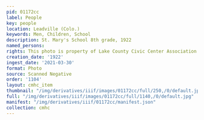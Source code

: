 ```yaml
---
pid: 01172cc
label: People
key: people
location: Leadville (Colo.)
keywords: Men, Children, School
description: St. Mary's School 8th grade, 1922
named_persons: 
rights: This photo is property of Lake County Civic Center Association.
creation_date: '1922'
ingest_date: '2021-03-30'
format: Photo
source: Scanned Negative
order: '1104'
layout: cmhc_item
thumbnail: "/img/derivatives/iiif/images/01172cc/full/250,/0/default.jpg"
full: "/img/derivatives/iiif/images/01172cc/full/1140,/0/default.jpg"
manifest: "/img/derivatives/iiif/01172cc/manifest.json"
collection: cmhc
---
```

